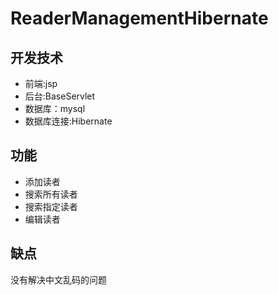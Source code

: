 # ReaderManagementHibernate

## 开发技术
- 前端:jsp
- 后台:BaseServlet
- 数据库：mysql
- 数据库连接:Hibernate

## 功能
- 添加读者
- 搜索所有读者
- 搜索指定读者
- 编辑读者

## 缺点
没有解决中文乱码的问题
